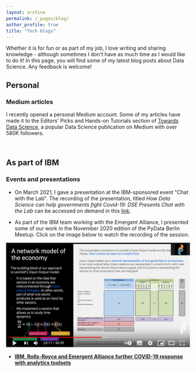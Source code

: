 ```yaml
---
layout: archive
permalink: /_pages/blog/
author_profile: true
title: "Tech blogs"
---
```



Whether it is for fun or as part of my job, I love writing and sharing knowledge - although sometimes I don't have as much time as I would like to do it! In this page, you will find some of my latest blog posts about Data Science. Any feedback is welcome!

## Personal
### Medium articles
I recently opened a personal Medium account. Some of my articles have made it to the Editors' Picks and Hands-on Tutorials section of [Towards Data Science](https://towardsdatascience.com/), a popular Data Science publication on Medium with over 580K followers.
<br>
<div id="medium-widget"></div>
<script src="https://medium-widget.pixelpoint.io/widget.js"></script>
<script>MediumWidget.Init({renderTo: '#medium-widget', params: {"resource":"https://medium.com/@acorralescano","postsPerLine":1,"limit":10,"picture":"big","fields":["description","author","claps","publishAt"],"ratio":"landscape"}})</script>
<br>

## As part of IBM
### Events and presentations
- On March 2021, I gave a presentation at the IBM-sponsored event "Chat with the Lab". The recording of the presentation, titled _How Data Science can help governments fight Covid-19: DSE Presents Chat with the Lab_ can be accessed on demand in this [link](https://ibm.webcasts.com/starthere.jsp?ei=1433531&tp_key=0692888bdc).

- As part of the IBM team working with the Emergent Alliance, I presented some of our work in the November 2020 edition of the PyData Berlin Meetup. Click on the image below to watch the recording of the session. 

[![PyData Berlin event](/assets/images/pydata_thumbnail.png)](https://youtu.be/T3SsCjXhQD4?t=1457 "PyData Berlin event")

- [**IBM, Rolls-Royce and Emergent Alliance further COVID-19 response with analytics toolsets**](https://www.ibm.com/blogs/journey-to-ai/2021/03/ibm-rolls-royce-and-emergent-alliance-further-covid-19-response-with-analytics-toolsets/)

